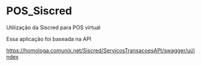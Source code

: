 # POS_Siscred
Utilização da Siscred para POS virtual

Essa aplicação foi baseada na API

https://homologa.comunix.net/Siscred/ServicosTransacoesAPI/swagger/ui/index
